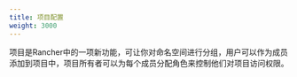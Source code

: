 ```yaml
---
title: 项目配置
weight: 3000
---
```


项目是Rancher中的一项新功能，可让你对命名空间进行分组，用户可以作为成员添加到项目中，项目所有者可以为每个成员分配角色来控制他们对项目访问权限。